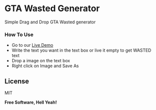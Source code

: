 # GTA Wasted Generator
Simple Drag and Drop GTA Wasted generator
### How To Use
- Go to our [Live Demo] 
- Write the text you want in the text box or live it empty to get WASTED text
- Drop a image on the text box
- Right click on Image and Save As

License
----

MIT


**Free Software, Hell Yeah!**

[//]: # (These are reference links used in the body of this note and get stripped out when the markdown processor does its job. There is no need to format nicely because it shouldn't be seen. Thanks SO - http://stackoverflow.com/questions/4823468/store-comments-in-markdown-syntax)


   [Live Demo]: <http://madprogrammerstudios.com/gta_wasted/>
   
   [jQuery]: <http://jquery.com>
   


